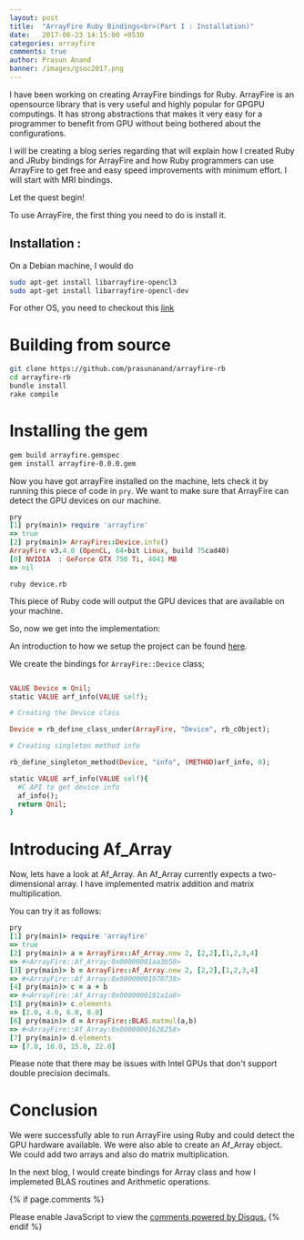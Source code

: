 ```yaml
---
layout: post
title:  "ArrayFire Ruby Bindings<br>(Part I : Installation)"
date:   2017-06-23 14:15:00 +0530
categories: arrayfire
comments: true
author: Prasun Anand
banner: /images/gsoc2017.png
---
```


I have been working on creating ArrayFire bindings for Ruby. ArrayFire is an opensource
library that is very useful and highly popular for GPGPU computings. It has strong abstractions that makes
it very easy for a programmer to benefit from GPU without being bothered about the configurations.

I will be creating a blog series regarding that will explain how I created Ruby and JRuby bindings for
ArrayFire and how Ruby programmers can use ArrayFire to get free and easy speed improvements with minimum
effort. I will start with MRI bindings.

Let the quest begin!

To use ArrayFire, the first thing you need to do is install it.

## Installation :

On a Debian machine, I would do

```sh
sudo apt-get install libarrayfire-opencl3
sudo apt-get install libarrayfire-opencl-dev
```

For other OS, you need to checkout this [link](http://arrayfire.org/docs/installing.htm)

# Building from source

```sh
git clone https://github.com/prasunanand/arrayfire-rb
cd arrayfire-rb
bundle install
rake compile
```

# Installing the gem

```sh
gem build arrayfire.gemspec
gem install arrayfire-0.0.0.gem
```

Now you have got arrayFire installed on the machine, lets check it by running this
piece of code in `pry`. We want to make sure that ArrayFire can detect the GPU devices
on our machine.


```ruby
pry
[1] pry(main)> require 'arrayfire'
=> true
[2] pry(main)> ArrayFire::Device.info()
ArrayFire v3.4.0 (OpenCL, 64-bit Linux, build 75cad40)
[0] NVIDIA  : GeForce GTX 750 Ti, 4041 MB
=> nil
```

```
ruby device.rb
```

This piece of Ruby code will output the GPU devices that are available on
your machine.


So, now we get into the implementation:

An introduction to how we setup the project can be found [here](/ruby-c-extensions/2017/06/23/gsoc17-ruby-c-extensions-for-complex-projects.html).

We create the bindings for `ArrayFire::Device` class;

```ruby

VALUE Device = Qnil;
static VALUE arf_info(VALUE self);

# Creating the Device class

Device = rb_define_class_under(ArrayFire, "Device", rb_cObject);

# Creating singleton method info

rb_define_singleton_method(Device, "info", (METHOD)arf_info, 0);

static VALUE arf_info(VALUE self){
  #C API to get device info
  af_info();
  return Qnil;
}

```

# Introducing Af_Array

Now, lets have a look at Af_Array. An Af_Array currently expects a two-dimensional
array. I have implemented matrix addition and matrix multiplication.

You can try it as follows:

```ruby
pry
[1] pry(main)> require 'arrayfire'
=> true
[2] pry(main)> a = ArrayFire::Af_Array.new 2, [2,2],[1,2,3,4]
=> #<ArrayFire::Af_Array:0x00000001aa3b50>
[3] pry(main)> b = ArrayFire::Af_Array.new 2, [2,2],[1,2,3,4]
=> #<ArrayFire::Af_Array:0x00000001970738>
[4] pry(main)> c = a + b
=> #<ArrayFire::Af_Array:0x0000000191a1a8>
[5] pry(main)> c.elements
=> [2.0, 4.0, 6.0, 8.0]
[6] pry(main)> d = ArrayFire::BLAS.matmul(a,b)
=> #<ArrayFire::Af_Array:0x00000001626258>
[7] pry(main)> d.elements
=> [7.0, 10.0, 15.0, 22.0]
```

Please note that there may be issues with Intel GPUs that don't support double precision decimals.

# Conclusion

We were successfully able to run ArrayFire using Ruby and could detect the GPU
hardware available. We were also able to create an Af_Array object. We could
add two arrays and also do matrix multiplication.

In the next blog, I would create bindings for Array class and how I implemeted
BLAS routines and Arithmetic operations.

{% if page.comments %}
<div id="disqus_thread"></div>
<script>
/**
* RECOMMENDED CONFIGURATION VARIABLES: EDIT AND UNCOMMENT THE SECTION BELOW TO INSERT DYNAMIC VALUES FROM YOUR PLATFORM OR CMS.
* LEARN WHY DEFINING THESE VARIABLES IS IMPORTANT: https://disqus.com/admin/universalcode/#configuration-variables
*/
/*
var disqus_config = function () {
this.page.url = PAGE_URL; // Replace PAGE_URL with your page's canonical URL variable
this.page.identifier = PAGE_IDENTIFIER; // Replace PAGE_IDENTIFIER with your page's unique identifier variable
};
*/
(function() { // DON'T EDIT BELOW THIS LINE
var d = document, s = d.createElement('script');

s.src = '//prasunanandblog.disqus.com/embed.js';

s.setAttribute('data-timestamp', +new Date());
(d.head || d.body).appendChild(s);
})();
</script>
<noscript>Please enable JavaScript to view the <a href="https://disqus.com/?ref_noscript" rel="nofollow">comments powered by Disqus.</a></noscript>
{% endif %}